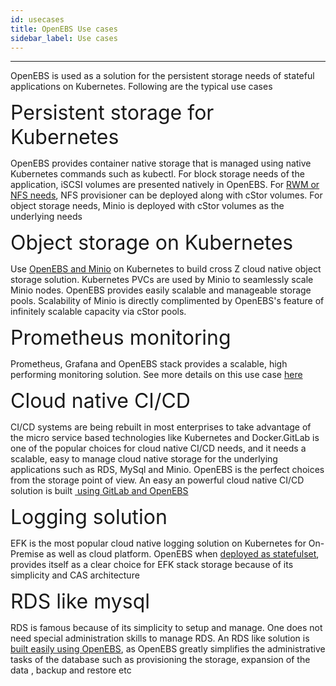 ```yaml
---
id: usecases
title: OpenEBS Use cases
sidebar_label: Use cases
---
```

------

OpenEBS is used as a solution for the persistent storage needs of stateful applications on Kubernetes. Following are the typical use cases



<font size="6">Persistent storage for Kubernetes</font>

OpenEBS provides container native storage that is managed using native Kubernetes commands such as kubectl. For block storage needs of the application, iSCSI volumes are presented natively in OpenEBS. For <a href="/docs/next/rwm.html" target="_blank">RWM or NFS needs</a>, NFS provisioner can be deployed along with cStor volumes. For object storage needs, Minio is deployed with cStor volumes as the underlying needs

<font size="6">Object storage on Kubernetes</font>

Use <a href="/docs/next/minio.html" target="_blank">OpenEBS and Minio</a> on Kubernetes to build cross Z cloud native object storage solution. Kubernetes PVCs are used by Minio to seamlessly scale Minio nodes. OpenEBS provides easily scalable and manageable storage pools. Scalability of Minio is directly complimented by OpenEBS's feature of infinitely scalable capacity via cStor pools.  

<font size="6">Prometheus monitoring</font>

Prometheus, Grafana and OpenEBS stack provides a scalable, high performing monitoring solution. See more details on this use case <a href="/docs/next/prometheus.html" target="_blank">here</a>

<font size="6">Cloud native CI/CD</font>

CI/CD systems are being rebuilt in most enterprises to take advantage of the micro service based technologies like Kubernetes and Docker.GitLab is one of the popular choices for cloud native CI/CD needs, and it needs a scalable, easy to manage cloud native storage for the underlying applications such as RDS, MySql and Minio. OpenEBS is the perfect choices from the storage point of view.  An easy an powerful cloud native CI/CD solution is built <a href="/docs/next/gitlab.html" target="_blank"> using GitLab and OpenEBS</a>

<font size="6">Logging solution</font>

EFK is the most popular cloud native logging solution on Kubernetes for On-Premise as well as cloud platform. OpenEBS when <a href="/docs/next/elasticsearch.html" target="_blank">deployed as statefulset</a>, provides itself as a clear choice for EFK stack storage because of its simplicity and CAS architecture

<font size="6">RDS like mysql</font>

RDS is famous because of its simplicity to setup and manage. One does not need special administration skills to manage RDS. An RDS like solution is <a href="/docs/next/mysql.html" target="_blank">built easily using OpenEBS</a>, as OpenEBS greatly simplifies the administrative tasks of the database such as provisioning the storage, expansion of the data , backup and restore etc



<!-- Hotjar Tracking Code for https://docs.openebs.io -->
<script>
   (function(h,o,t,j,a,r){
       h.hj=h.hj||function(){(h.hj.q=h.hj.q||[]).push(arguments)};
       h._hjSettings={hjid:785693,hjsv:6};
       a=o.getElementsByTagName('head')[0];
       r=o.createElement('script');r.async=1;
       r.src=t+h._hjSettings.hjid+j+h._hjSettings.hjsv;
       a.appendChild(r);
   })(window,document,'https://static.hotjar.com/c/hotjar-','.js?sv=');
</script>


<!-- Global site tag (gtag.js) - Google Analytics -->
<script async src="https://www.googletagmanager.com/gtag/js?id=UA-92076314-12"></script>
<script>
  window.dataLayer = window.dataLayer || [];
  function gtag(){dataLayer.push(arguments);}
  gtag('js', new Date());

  gtag('config', 'UA-92076314-12');
</script>
